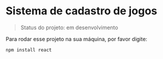 <h1> Sistema de cadastro de jogos </h1>

> Status do projeto: em desenvolvimento 

Para rodar esse projeto na sua máquina, por favor digite:

```
npm install react
``` 
